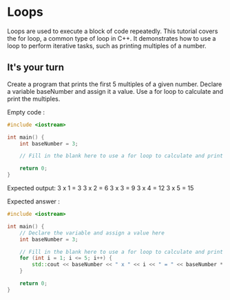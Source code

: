 # Loops

Loops are used to execute a block of code repeatedly. This tutorial covers the for loop, a common type of loop in C++. It demonstrates how to use a loop to perform iterative tasks, such as printing multiples of a number.

## It's your turn

Create a program that prints the first 5 multiples of a given number. Declare a variable baseNumber and assign it a value. Use a for loop to calculate and print the multiples.

Empty code :
```cpp
#include <iostream>

int main() {
    int baseNumber = 3;

    // Fill in the blank here to use a for loop to calculate and print the multiples

    return 0;
}
```

Expected output: 
3 x 1 = 3
3 x 2 = 6
3 x 3 = 9
3 x 4 = 12
3 x 5 = 15

Expected answer : 
```cpp
#include <iostream>

int main() {
    // Declare the variable and assign a value here
    int baseNumber = 3;

    // Fill in the blank here to use a for loop to calculate and print the multiples
    for (int i = 1; i <= 5; i++) {
        std::cout << baseNumber << " x " << i << " = " << baseNumber * i << std::endl;
    }

    return 0;
}
```